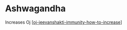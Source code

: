 # Ashwagandha

Increases Oj [[oj-jeevanshakti-immunity-how-to-increase]]

[//begin]: # "Autogenerated link references for markdown compatibility"
[oj-jeevanshakti-immunity-how-to-increase]: oj-jeevanshakti-immunity-how-to-increase "Oj Jeevanshakti Immunity How to Increase"
[//end]: # "Autogenerated link references"